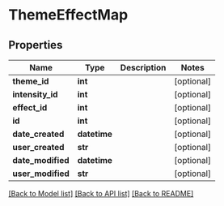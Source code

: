 # ThemeEffectMap

## Properties
Name | Type | Description | Notes
------------ | ------------- | ------------- | -------------
**theme_id** | **int** |  | [optional] 
**intensity_id** | **int** |  | [optional] 
**effect_id** | **int** |  | [optional] 
**id** | **int** |  | [optional] 
**date_created** | **datetime** |  | [optional] 
**user_created** | **str** |  | [optional] 
**date_modified** | **datetime** |  | [optional] 
**user_modified** | **str** |  | [optional] 

[[Back to Model list]](../README.md#documentation-for-models) [[Back to API list]](../README.md#documentation-for-api-endpoints) [[Back to README]](../README.md)


